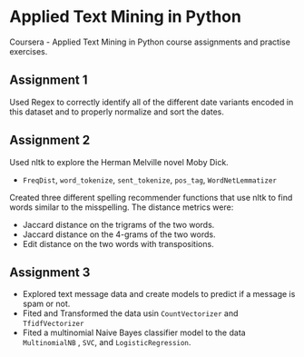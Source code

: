 # Applied Text Mining in Python
Coursera - Applied Text Mining in Python course assignments and practise exercises.
## Assignment 1

  Used Regex to correctly identify all of the different date variants encoded in this dataset and to properly normalize and sort the dates.
## Assignment 2

  Used nltk to explore the Herman Melville novel Moby Dick.
  - `FreqDist`, `word_tokenize`, `sent_tokenize`, `pos_tag`, `WordNetLemmatizer`
  
  Created three different spelling recommender functions that use nltk to find words similar to the misspelling.
  The distance metrics were:
   -  Jaccard distance on the trigrams of the two words.
   -  Jaccard distance on the 4-grams of the two words.
   -  Edit distance on the two words with transpositions.
  
## Assignment 3
 
- Explored text message data and create models to predict if a message is spam or not.
- Fited and Transformed the data usin `CountVectorizer` and `TfidfVectorizer`
- Fited a multinomial Naive Bayes classifier model to the data `MultinomialNB` , `SVC`, and `LogisticRegression`.
